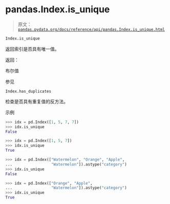 # pandas.Index.is_unique

> 原文：[`pandas.pydata.org/docs/reference/api/pandas.Index.is_unique.html`](https://pandas.pydata.org/docs/reference/api/pandas.Index.is_unique.html)

```py
Index.is_unique
```

返回索引是否具有唯一值。

返回：

布尔值

参见

`Index.has_duplicates`

检查是否具有重复值的反方法。

示例

```py
>>> idx = pd.Index([1, 5, 7, 7])
>>> idx.is_unique
False 
```

```py
>>> idx = pd.Index([1, 5, 7])
>>> idx.is_unique
True 
```

```py
>>> idx = pd.Index(["Watermelon", "Orange", "Apple",
...                 "Watermelon"]).astype("category")
>>> idx.is_unique
False 
```

```py
>>> idx = pd.Index(["Orange", "Apple",
...                 "Watermelon"]).astype("category")
>>> idx.is_unique
True 
```
